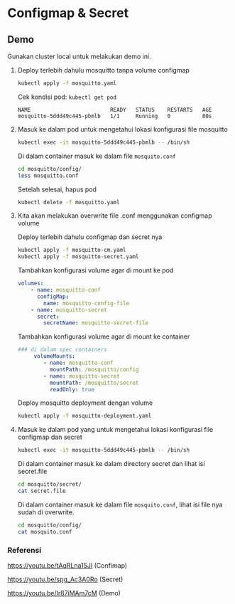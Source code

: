 # Configmap & Secret

## Demo

Gunakan cluster local untuk melakukan demo ini.

1. Deploy terlebih dahulu mosquitto tanpa volume configmap
    ```bash
    kubectl apply -f mosquitto.yaml
    ```
    Cek kondisi pod: `kubectl get pod`
    ```console
    NAME                         READY   STATUS    RESTARTS   AGE
    mosquitto-5ddd49c445-pbmlb   1/1     Running   0          80s
    ```

2. Masuk ke dalam pod untuk mengetahui lokasi konfigurasi file mosquitto
    ```bash
    kubectl exec -it mosquitto-5ddd49c445-pbmlb -- /bin/sh
    ```
    Di dalam container masuk ke dalam file `mosquito.conf`
    ```bash
    cd mosquitto/config/
    less mosquitto.conf
    ```
    Setelah selesai, hapus pod
    ```bash
    kubectl delete -f mosquitto.yaml
    ```
3. Kita akan melakukan overwrite file .conf menggunakan configmap volume
    
    Deploy terlebih dahulu configmap dan secret nya

    ```bash
    kubectl apply -f mosquitto-cm.yaml
    kubectl apply -f mosquitto-secret.yaml
    ```

    Tambahkan konfigurasi volume agar di mount ke pod
    ```yaml
    volumes:
        - name: mosquitto-conf
          configMap:
            name: mosquitto-config-file
        - name: mosquitto-secret
          secret:
            secretName: mosquitto-secret-file    
    ```
    Tambahkan konfigurasi volume agar di mount ke container

    ```yaml
    ### di dalam spec containers
         volumeMounts:
            - name: mosquitto-conf
              mountPath: /mosquitto/config
            - name: mosquitto-secret
              mountPath: /mosquitto/secret  
              readOnly: true
    ```
    Deploy mosquitto deployment dengan volume

    ```bash
    kubectl apply -f mosquitto-deployment.yaml
    ```
4. Masuk ke dalam pod yang untuk mengetahui lokasi konfigurasi file configmap dan secret

    ```bash
    kubectl exec -it mosquitto-5ddd49c445-pbmlb -- /bin/sh
    ```
    Di dalam container masuk ke dalam directory secret dan lihat isi secret.file
    ```bash
    cd mosquitto/secret/
    cat secret.file
    ```
    Di dalam container masuk ke dalam file `mosquito.conf`, lihat isi file nya sudah di overwrite.
    ```bash
    cd mosquitto/config/
    cat mosquito.conf
    ```

### Referensi
https://youtu.be/tAqRLna15JI (Confimap)

https://youtu.be/spg_Ac3A0Ro (Secret)

https://youtu.be/Ir87iMAm7cM (Demo)
